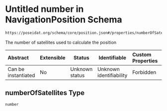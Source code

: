 # Untitled number in NavigationPosition Schema

```txt
https://poseidat.org/schema/core/position.json#/properties/numberOfSatellites
```

The number of satellites used to calculate the position


| Abstract            | Extensible | Status         | Identifiable            | Custom Properties | Additional Properties | Access Restrictions | Defined In                                                           |
| :------------------ | ---------- | -------------- | ----------------------- | :---------------- | --------------------- | ------------------- | -------------------------------------------------------------------- |
| Can be instantiated | No         | Unknown status | Unknown identifiability | Forbidden         | Allowed               | none                | [position.json\*](schemas/core/position.json "open original schema") |

## numberOfSatellites Type

`number`
